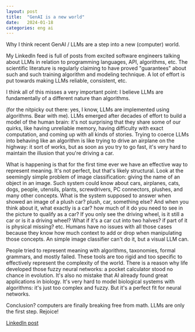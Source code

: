 ```yaml
---
layout: post
title:  "GenAI is a new world"
date:   2024-01-18
categories: eng ai
---
```


Why I think recent GenAI / LLMs are a step into a new (computer) world.

My LinkedIn feed is full of posts from excited software engineers talking about LLMs in relation to programming languages, API, algorithms, etc. The scientific literature is regularly claiming to have proved "guarantees" about such and such training algorithm and modeling technique. A lot of effort is put towards making LLMs reliable, consistent, etc.

I think all of this misses a very important point: I believe LLMs are fundamentally of a different nature than algorithms.

(for the nitpicky out there: yes, I know, LLMs are implemented using algorithms. Bear with me). LLMs emerged after decades of effort to build a model of the human brain: it's not surprising that they share some of our quirks, like having unreliable memory, having difficulty with exact computation, and coming up with all kinds of stories. Trying to coerce LLMs into behaving like an algorithm is like trying to drive an airplane on the highway: it sort of works, but as soon as you try to go fast, it's very hard to maintain the illusion that you're driving a car.

What is happening is that for the first time ever we have an effective way to represent meaning. It's not perfect, but that's likely structural. Look at the seemingly simple problem of image classification: giving the name of an object in an image. Such system could know about cars, airplanes, cats, dogs, people, utensils, plants, screwdrivers, PC connectors, plushes, and many other concepts. What is the system supposed to answer when showed an image of a plush car? plush, car, something else? And when you think about it, what exactly is a car? how much of it do you need to see in the picture to qualify as a car? If you only see the driving wheel, is it still a car or is it a driving wheel? What if it's a car cut into two halves? if part of it is physical missing? etc. Humans have no issues with all those cases because they know how much context to add or drop when manipulating those concepts. An simple image classifier can't do it, but a visual LLM can.

People tried to represent meaning with algorithms, taxonomies, formal grammars, and mostly failed. These tools are too rigid and too specific to effectively represent the complexity of the world. There is a reason why life developed those fuzzy neural networks: a pocket calculator stood no chance in evolution. It's also no mistake that AI already found great applications in biology. It's very hard to model biological systems with algorithms: it's just too complex and fuzzy. But it's a perfect fit for neural networks.

Conclusion? computers are finally breaking free from math. LLMs are only the first step. Rejoice!

[LinkedIn post](https://www.linkedin.com/posts/activity-7153488666248564737-WMgR)